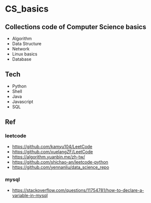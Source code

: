 # CS_basics

## Collections code of Computer Science basics
- Algorithm 
- Data Structure
- Network
- Linux basics 
- Database 

## Tech
- Python 
- Shell
- Java
- Javascript
- SQL

## Ref
### leetcode 
- https://github.com/kamyu104/LeetCode
- https://github.com/xuelangZF/LeetCode
- https://algorithm.yuanbin.me/zh-tw/
- https://github.com/shichao-an/leetcode-python
- https://github.com/yennanliu/data_science_repo

### mysql
- https://stackoverflow.com/questions/11754781/how-to-declare-a-variable-in-mysql 
